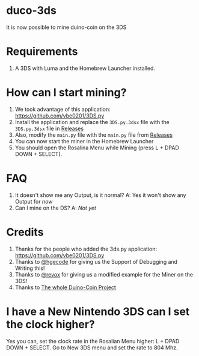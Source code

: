 # duco-3ds
It is now possible to mine duino-coin on the 3DS 
# Requirements
1. A 3DS with Luma and the Homebrew Launcher installed.
# How can I start mining?
1. We took advantage of this application: https://github.com/vbe0201/3DS.py
2. Install the application and replace the `3DS.py.3dsx` file with the `3DS.py.3dsx` file in <a href="https://github.com/BunkerInnovations/duco-3ds/releases/tag/0.1">Releases</a>
3. Also, modify the `main.py` file with the `main.py` file from <a href="https://github.com/BunkerInnovations/duco-3ds/releases/tag/0.1">Releases</a>
4. You can now start the miner in the Homebrew Launcher
5. You should open the Rosalina Menu while Mining (press L + DPAD DOWN + SELECT).
# FAQ
1. It doesn't show me any Output, is it normal?
A: Yes it won't show any Output for *now*
2. Can I mine on the DS?
A: *Not yet*
# Credits
1. Thanks for the people who added the 3ds.py application: https://github.com/vbe0201/3DS.py
2. Thanks to <a href="https://github.com/hgecode">@hgecode</a> for giving us the Support of Debugging and Writing this!
3. Thanks to <a href="https://github.com/revoxhere">@revox</a> for giving us a modified example for the Miner on the 3DS!
4. Thanks to <a href="https://github.com/revoxhere/duino-coin">The whole Duino-Coin Project</a>
# I have a New Nintendo 3DS can I set the clock higher?
Yes you can, set the clock rate in the Rosalian Menu higher: L + DPAD DOWN + SELECT. Go to New 3DS menu and set the rate to  804 Mhz.
